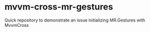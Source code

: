 # mvvm-cross-mr-gestures
Quick repository to demonstrate an issue initializing MR.Gestures with MvvmCross
